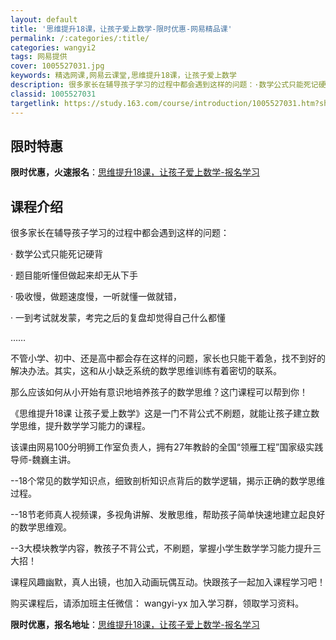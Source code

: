 ```yaml
---
layout: default
title: '思维提升18课，让孩子爱上数学-限时优惠-网易精品课'
permalink: /:categories/:title/
categories: wangyi2
tags: 网易提供
cover: 1005527031.jpg
keywords: 精选网课,网易云课堂,思维提升18课，让孩子爱上数学
description: 很多家长在辅导孩子学习的过程中都会遇到这样的问题：·数学公式只能死记硬背·题目能听懂但做起来却无从下手·吸收慢，做题速度
classid: 1005527031
targetlink: https://study.163.com/course/introduction/1005527031.htm?share=1&shareId=1025206652&utm_campaign=share&utm_medium=iphoneShare&utm_source=&utm_u=1025206652
---
```


## 限时特惠

**限时优惠，火速报名**：[思维提升18课，让孩子爱上数学-报名学习](https://study.163.com/course/introduction/1005527031.htm?share=1&shareId=1025206652&utm_campaign=share&utm_medium=iphoneShare&utm_source=&utm_u=1025206652)

## 课程介绍

很多家长在辅导孩子学习的过程中都会遇到这样的问题：

· 数学公式只能死记硬背

· 题目能听懂但做起来却无从下手

· 吸收慢，做题速度慢，一听就懂一做就错，

· 一到考试就发蒙，考完之后的复盘却觉得自己什么都懂

……

 

不管小学、初中、还是高中都会存在这样的问题，家长也只能干着急，找不到好的解决办法。其实，这和从小缺乏系统的数学思维训练有着密切的联系。



那么应该如何从小开始有意识地培养孩子的数学思维？这门课程可以帮到你！



《思维提升18课 让孩子爱上数学》这是一门不背公式不刷题，就能让孩子建立数学思维，提升数学学习能力的课程。

该课由网易100分明狮工作室负责人，拥有27年教龄的全国“领雁工程”国家级实践导师-魏巍主讲。



--18个常见的数学知识点，细致剖析知识点背后的数学逻辑，揭示正确的数学思维过程。

--18节老师真人视频课，多视角讲解、发散思维，帮助孩子简单快速地建立起良好的数学思维观。

--3大模块教学内容，教孩子不背公式，不刷题，掌握小学生数学学习能力提升三大招！



课程风趣幽默，真人出镜，也加入动画玩偶互动。快跟孩子一起加入课程学习吧！



购买课程后，请添加班主任微信： wangyi-yx 加入学习群，领取学习资料。

**限时优惠，报名地址**：[思维提升18课，让孩子爱上数学-报名学习](https://study.163.com/course/introduction/1005527031.htm?share=1&shareId=1025206652&utm_campaign=share&utm_medium=iphoneShare&utm_source=&utm_u=1025206652)

